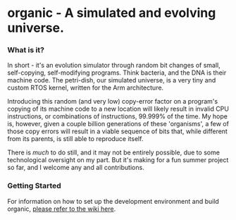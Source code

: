 # organic - A simulated and evolving universe.

### What is it?
In short - it's an evolution simulator through random bit changes of small, self-copying, self-modifying programs. Think bacteria, and the DNA is their machine code. The petri-dish, our simulated universe, is a very tiny and custom RTOS kernel, written for the Arm architecture.

Introducing this random (and very low) copy-error factor on a program's copying of its machine code to a new location will likely result in invalid CPU instructions, or combinations of instructions, 99.999% of the time. My hope is, however, given a couple billion generations of these 'organisms', a few of those copy errors will result in a viable sequence of bits that, while different from its parents, is still able to reproduce itself.

There is _much_ to do still, and it may not be entirely possible, due to some technological oversight on my part. But it's making for a fun summer project so far, and I welcome any and all contributions.

### Getting Started  
For information on how to set up the development environment and build organic, [please refer to the wiki here](https://github.com/tegan-lamoureux/organic/wiki).
